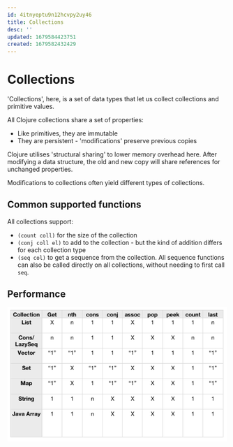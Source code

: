 ```yaml
---
id: 4itnyeptu9n12hcvpy2uy46
title: Collections
desc: ''
updated: 1679584423751
created: 1679582432429
---
```

# Collections

'Collections', here, is a set of data types that let us collect collections and primitive values.

All Clojure collections share a set of properties:

- Like primitives, they are immutable
- They are persistent - 'modifications' preserve previous copies

Clojure utilises 'structural sharing' to lower memory overhead here. After modifying a data structure, the old and new copy will share references for unchanged properties.

Modifications to collections often yield different types of collections. 

## Common supported functions

All collections support:

- `(count coll)` for the size of the collection
- `(conj coll el)` to add to the collection - but the kind of addition differs for each collection type
- `(seq col)` to get a sequence from the collection. All sequence functions can also be called directly on all collections, without needing to first call `seq`.

## Performance

![](2023-03-23-15-13-29.png)